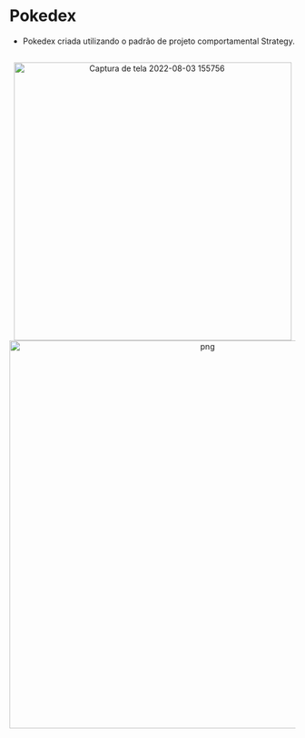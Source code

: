 # Pokedex
- Pokedex criada utilizando o padrão de projeto comportamental Strategy.
##
<div align="center">
<img width="489" alt="Captura de tela 2022-08-03 155756" src="https://user-images.githubusercontent.com/99612473/182688380-4f3d59f6-9a57-41d7-86c0-e9b0a9ced70f.png">
</div>

<div align="center">
<img width="682" alt="png" src="https://user-images.githubusercontent.com/99612473/182689165-dd5e9ea8-4919-476e-b674-2292a12400ee.png">
</div>
